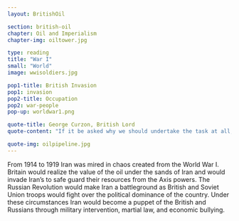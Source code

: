 ```yaml
---
layout: BritishOil

section: british-oil
chapter: Oil and Imperialism
chapter-img: oiltower.jpg

type: reading
title: "War I"
small: "World"
image: wwisoldiers.jpg

pop1-title: British Invasion
pop1: invasion
pop2-title: Occupation
pop2: war-people
pop-up: worldwar1.png

quote-title: George Curzon, British Lord
quote-content: "If it be asked why we should undertake the task at all, and why Persia should not be left to herself and allowed to rot into picturesque decay, the answer is that her geographical position, the magnitude of our interests in the country, and the future safety of our Eastern Europe make it impossible for us now."

quote-img: oilpipeline.jpg
---
```


From 1914 to 1919 Iran was mired in chaos created from the World War I. Britain would realize the value of the oil under the sands of Iran and would invade Iran’s to safe guard their resources from the Axis powers. The Russian Revolution would make Iran a battleground as British and Soviet Union troops would fight over the political dominance of the country. Under these circumstances Iran would become a puppet of the British and Russians through military intervention, martial law, and economic bullying.



